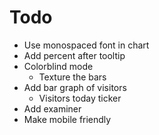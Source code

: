 # Todo

- Use monospaced font in chart
- Add percent after tooltip
- Colorblind mode
  - Texture the bars
- Add bar graph of visitors
  - Visitors today ticker
- Add examiner
- Make mobile friendly
